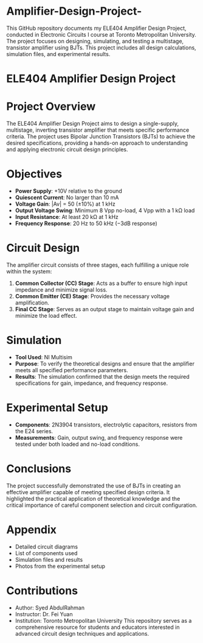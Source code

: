 # Amplifier-Design-Project-
This GitHub repository documents my ELE404 Amplifier Design Project, conducted in Electronic Circuits I course at Toronto Metropolitan University. The project focuses on designing, simulating, and testing a multistage, transistor amplifier using BJTs. This project includes all design calculations, simulation files, and experimental results.

# ELE404 Amplifier Design Project
# Project Overview
The ELE404 Amplifier Design Project aims to design a single-supply, multistage, inverting transistor amplifier that meets specific performance criteria. The project uses Bipolar Junction Transistors (BJTs) to achieve the desired specifications, providing a hands-on approach to understanding and applying electronic circuit design principles.

# Objectives
- **Power Supply**: +10V relative to the ground
- **Quiescent Current**: No larger than 10 mA
- **Voltage Gain**: |Av| = 50 (±10%) at 1 kHz
- **Output Voltage Swing**: Minimum 8 Vpp no-load, 4 Vpp with a 1 kΩ load
- **Input Resistance**: At least 20 kΩ at 1 kHz
- **Frequency Response**: 20 Hz to 50 kHz (−3dB response)
# Circuit Design
The amplifier circuit consists of three stages, each fulfilling a unique role within the system:

1. **Common Collector (CC) Stage**: Acts as a buffer to ensure high input impedance and minimize signal loss.
2. **Common Emitter (CE) Stage**: Provides the necessary voltage amplification.
3. **Final CC Stage**: Serves as an output stage to maintain voltage gain and minimize the load effect.
# Simulation
- **Tool Used**: NI Multisim
- **Purpose**: To verify the theoretical designs and ensure that the amplifier meets all specified performance parameters.
- **Results**: The simulation confirmed that the design meets the required specifications for gain, impedance, and frequency response.
# Experimental Setup
- **Components**: 2N3904 transistors, electrolytic capacitors, resistors from the E24 series.
- **Measurements**: Gain, output swing, and frequency response were tested under both loaded and no-load conditions.
# Conclusions
The project successfully demonstrated the use of BJTs in creating an effective amplifier capable of meeting specified design criteria. It highlighted the practical application of theoretical knowledge and the critical importance of careful component selection and circuit configuration.

# Appendix
- Detailed circuit diagrams
- List of components used
- Simulation files and results
- Photos from the experimental setup
# Contributions
- Author: Syed AbdulRahman
- Instructor: Dr. Fei Yuan
- Institution: Toronto Metropolitan University
This repository serves as a comprehensive resource for students and educators interested in advanced circuit design techniques and applications.
